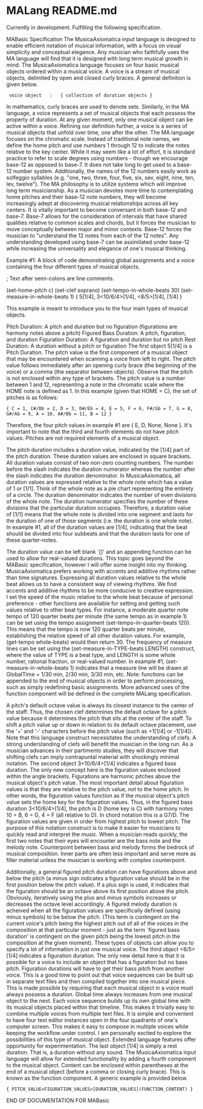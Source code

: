 # MALang README.md

Currently in development. Fulfilling the following specification.

MABasic Specification
The MusicaAxiomatica input language is designed to enable efficient notation of musical information, with a focus on visual simplicity and conceptual elegance. Any musician who faithfully uses the MA language will find that it is designed with long term musical growth in mind.
The MusicaAxiomatica language focuses on four basic musical objects ordered within a musical voice.
A voice is a stream of musical objects, delimited by open and closed curly braces. A general definition is given below.

     voice object   :   { collection of duration objects }

In mathematics, curly braces are used to denote sets. Similarly, in the MA language, a voice represents a set of musical objects that each possess the property of duration.
At any given moment, only one musical object can be active within a voice. Refining our definition further, a voice is a series of musical objects that unfold over time, one after the other.
The MA language focuses on the chromatic scale. Instead of traditional note names, we define the home pitch and use numbers 1 through 12 to indicate the notes relative to the key center. While it may seem like a lot of effort, it is standard practice to refer to scale degrees using numbers - though we encourage base-12 as opposed to base-7. It does not take long to get used to a base-12 number system. Additionally, the names of the 12 numbers easily work as solfeggio syllables (e.g. "one, two, three, four, five, six, sev, eight, nine, ten, lev, twelve"). The MA philosophy is to utilize systems which will improve long term musicianship. As a musician devotes more time to contemplating home pitches and their base-12 note numbers, they will become increasingly adept at discovering musical relationships across all key centers. It is vitally important to become conversant in both base-12 and base-7. Base-7 allows for the consideration of intervals that have shared qualities relative to common scales and chords, but it forces the musician to move conceptually between major and minor contexts. Base-12 forces the musician to "understand the 12 notes from each of the 12 notes". Any understanding developed using base-7 can be assimilated under base-12 while increasing the universality and elegance of one's musical thinking.

Example #1:  A block of code demonstrating global assignments and a voice containing the four different types of musical objects.

   ; Text after semi-colons are line comments.
   
   (set-home-pitch c)
   (set-clef soprano)
   (set-tempo-in-whole-beats 30)
   (set-measure-in-whole-beats 1)
   { 5[1/4], 3<10/6/4>[1/4], <8/5>[1/4], [1/4] }

This example is meant to introduce you to the four main types of musical objects.

Pitch Duration:                A pitch and duration but no figuration (figurations are harmony notes above a pitch)
Figured Bass Duration:   A pitch, figuration, and duration
Figuration Duration:       A figuration and duration but no pitch
Rest Duration:                A duration without a pitch or figuration
The first object 5[1/4] is a Pitch Duration. The pitch value is the first component of a musical object that may be encountered when scanning a voice from left to right. The pitch value follows immediately after an opening curly brace (the beginning of the voice) or a comma (the separator between objects). Observe that the pitch is not enclosed within any type of brackets. The pitch value is a number between 1 and 12, representing a note in the chromatic scale where the HOME note is defined as 1. In this example (given that HOME = C), the set of pitches is as follows:

    { C = 1, C#/Db = 2, D = 3, D#/Eb = 4, E = 5, F = 6, F#/Gb = 7, G = 8, G#/Ab = 9, A = 10, A#/Bb = 11, B = 12 }

Therefore, the four pitch values in example #1 are { E, D, None, None }. It's important to note that the third and fourth elements do not have pitch values. Pitches are not required elements of a musical object.

The pitch duration includes a duration value, indicated by the [1/4] part of the pitch duration. These duration values are enclosed in square brackets. All duration values consist of two non-zero counting numbers. The number before the slash indicates the duration numerator whereas the number after the slash indicates the duration denominator. In MusicaAxiomatica, all duration values are expressed relative to the whole note which has a value of 1 or [1/1]. Think of the whole note as a pie chart representing the entirety of a circle. The duration denominator indicates the number of even divisions of the whole note. The duration numerator specifies the number of these divisions that the particular duration occupies. Therefore, a duration value of [1/1] means that the whole note is divided into one segment and lasts for the duration of one of those segments (i.e. the duration is one whole note). In example #1, all of the duration values are [1/4], indicating that the beat should be divided into four subbeats and that the duration lasts for one of these quarter-notes.

The duration value can be left blank `[]' and an appending function can be used to allow for real-valued durations. This topic goes beyond the MABasic specification, however I will offer some insight into my thinking. MusicaAxiomatica prefers working with accents and additive rhythms rather than time signatures. Expressing all duration values relative to the whole beat allows us to have a consistent way of viewing rhythms. We find accents and additive rhythms to be more conducive to creative expression. I set the speed of the music relative to the whole beat because of personal preference - other functions are available for setting and getting such values relative to other beat types. For instance, a moderate quarter note tempo of 120 quarter beats per minute (the same tempo as in example 1) can be set using the tempo assignment (set-tempo-in-quarter-beats 120). This means that the tempo is now 120 quarter beats per minute, establishing the relative speed of all other duration values. For example, (get-tempo whole-beats) would then return 30. The frequency of measure lines can be set using the (set-measure-in-TYPE-beats LENGTH) construct, where the value of TYPE is a beat type, and LENGTH is some whole number, rational fraction, or real-valued number. In example #1, (set-measure-in-whole-beats 1) indicates that a measure line will be drawn at GlobalTime = 1/30 min, 2/30 min, 3/30 min, etc. Note: functions can be appended to the end of musical objects in order to perform processing, such as simply redefining basic assignments. More advanced uses of the function component will be defined in the complete MALang specification.

A pitch's default octave value is always its closest instance to the center of the staff. Thus, the chosen clef determines the default octave for a pitch value because it determines the pitch that sits at the center of the staff. To shift a pitch value up or down in relation to its default octave placement, use the '+' and '-' characters before the pitch value (such as +1[1/4] or -1[1/4]). Note that this language construct necessitates the understanding of clefs. A strong understanding of clefs will benefit the musician in the long run. As a musician advances in their partimento studies, they will discover that shifting clefs can imply contrapuntal material with shockingly minimal notation.
The second object 3<10/6/4>[1/4] indicates a figured bass duration. The only new concept here is the figuration values enclosed within the angle brackets. Figurations are harmonic pitches above the musical object's pitch value. The most important detail about figuration values is that they are relative to the pitch value, not to the home pitch. In other words, the figuration values function as if the musical object's pitch value sets the home key for the figuration values. Thus, in the figured bass duration 3<10/6/4>[1/4], the pitch is D (home key is C) with harmony notes 10 = B, 6 = G, 4 = F (all relative to D). In chord notation this is a G7/D. The figuration values are given in order from highest pitch to lowest pitch. The purpose of this notation construct is to make it easier for musicians to quickly read and interpret the music. When a musician reads quickly, the first two notes that their eyes will encounter are the bass note and the melody note. Counterpoint between bass and melody forms the bedrock of musical composition. Inner parts are often less important and serve more as filler material unless the musician is working with complex counterpoint.

Additionally, a general figured pitch duration can have figurations above and below the pitch (a minus sign indicates a figuration value should be in the first position below the pitch value). If a plus sign is used, it indicates that the figuration should be an octave above its first position above the pitch. Obviously, iteratively using the plus and minus symbols increases or decreases the octave level accordingly. A figured melody duration is acheived when all the figuration values are specifically defined (using minus symbols) to be below the pitch. (This term is contingent on the current voice's pitch being the highest pitch out of all of the voices in the composition at that particular moment - just as the term `figured bass duration' is contingent on the given pitch being the lowest pitch in the composition at the given moment). These types of objects can allow you to specify a lot of information in just one musical voice.
The third object <8/5>[1/4] indicates a figuration duration. The only new detail here is that it is possible for a voice to include an object that has a figuration but no bass pitch. Figuration durations will have to get their bass pitch from another voice. This is a good time to point out that voice sequences can be built up in separate text files and then compiled together into one musical piece. This is made possible by requiring that each musical object in a voice must always possess a duration. Global time always increases from one musical object to the next. Each voice sequence builds up its own global time with its musical objects placed within that timeline. This makes it trivially easy to combine multiple voices from multiple text files. It is simple and convenient to have four text editor instances open in the four quadrants of one's computer screen. This makes it easy to compose in multiple voices while keeping the workflow under control. I am personally excited to explore the possibilities of this type of musical object. Extended language features offer opportunity for experimentation.
The last object [1/4] is simply a rest duration. That is, a duration without any sound.
The MusicaAxiomatica input language will allow for extended functionality by adding a fourth component to the musical object. Content can be enclosed within parentheses at the end of a musical object (before a comma or closing curly brace). This is known as the function component. A generic example is provided below.

    { PITCH_VALUE<FIGURATION_VALUES>[DURATION_VALUES](FUNCTION_CONTENT) }

END OF DOCUMENTATION FOR MABasic
